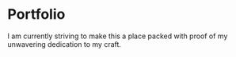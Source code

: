 # Portfolio
I am currently striving to make this a place packed with proof of my unwavering dedication to my craft.
